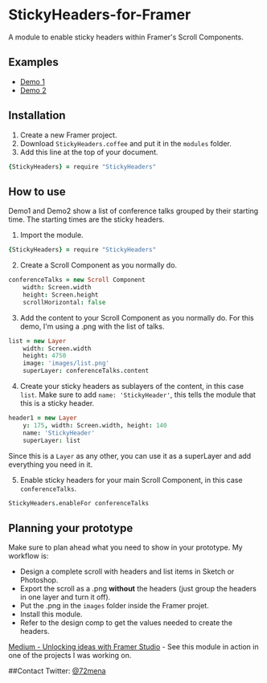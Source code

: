 # StickyHeaders-for-Framer
A module to enable sticky headers within Framer's Scroll Components.


## Examples
- [Demo 1](http://share.framerjs.com/v20yzoofy9g7/)
- [Demo 2](http://share.framerjs.com/kh5hd0tba1qb/)

## Installation

1. Create a new Framer project.
2. Download `StickyHeaders.coffee` and put it in the `modules` folder.
3. Add this line at the top of your document.
```coffeescript
{StickyHeaders} = require "StickyHeaders"
```

## How to use

Demo1 and Demo2 show a list of conference talks grouped by their starting time. The starting times are the sticky headers.

1. Import the module.
```coffeescript
{StickyHeaders} = require "StickyHeaders"
```


2. Create a Scroll Component as you normally do.
```coffeescript
conferenceTalks = new Scroll Component
	width: Screen.width
	height: Screen.height
	scrollHorizontal: false
```


3. Add the content to your Scroll Component as you normally do.
For this demo, I'm using a .png with the list of talks.
```coffeescript
list = new Layer
	width: Screen.width
	height: 4750
	image: 'images/list.png'
	superLayer: conferenceTalks.content
```


4. Create your sticky headers as sublayers of the content, in this case `list`.
Make sure to add `name: 'StickyHeader'`, this tells the module that this is a sticky header.
```coffeescript
header1 = new Layer
	y: 175, width: Screen.width, height: 140
	name: 'StickyHeader'
	superLayer: list
```
Since this is a `Layer` as any other, you can use it as a superLayer and add everything you need in it.


5. Enable sticky headers for your main Scroll Component, in this case `conferenceTalks`.
```coffeescript
StickyHeaders.enableFor conferenceTalks
```


## Planning your prototype
Make sure to plan ahead what you need to show in your prototype. My workflow is:
- Design a complete scroll with headers and list items in Sketch or Photoshop.
- Export the scroll as a .png **without** the headers (just group the headers in one layer and turn it off).
- Put the .png in the `images` folder inside the Framer projet.
- Install this module.
- Refer to the design comp to get the values needed to create the headers.

[Medium - Unlocking ideas with Framer Studio](https://medium.com/@72mena/unlocking-ideas-with-framer-studio-790b5e9c249f) - See this module in action in one of the projects I was working on.

##Contact
Twitter: [@72mena](http://twitter.com/72mena)
